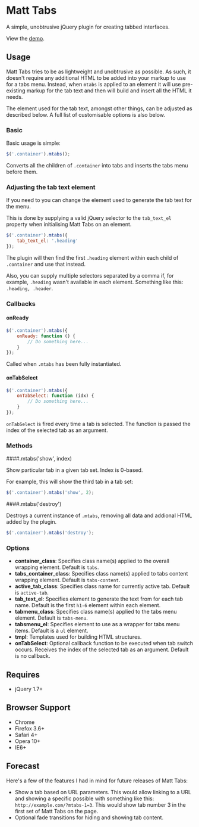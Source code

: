 # Matt Tabs

A simple, unobtrusive jQuery plugin for creating tabbed interfaces.

View the [demo](http://meta-graphical.com/github/demos/matt-tabs).

## Usage
Matt Tabs tries to be as lightweight and unobtrusive as possible. As such, it doesn't require any additional HTML to be added into your markup to use for a tabs menu. Instead, when `mtabs` is applied to an element it will use pre-existing markup for the tab text and then will build and insert all the HTML it needs.

The element used for the tab text, amongst other things, can be adjusted as described below. A full list of customisable options is also below.

### Basic
Basic usage is simple:

```javascript
$('.container').mtabs();
```
Converts all the children of `.container` into tabs and inserts the tabs menu before them.

### Adjusting the tab text element
If you need to you can change the element used to generate the tab text for the menu.

This is done by supplying a valid jQuery selector to the `tab_text_el` property when initialising Matt Tabs on an element.

```javascript
$('.container').mtabs({
	tab_text_el: '.heading'
});
```

The plugin will then find the first `.heading` element within each child of `.container` and use that instead.

Also, you can supply multiple selectors separated by a comma if, for example, `.heading` wasn't available in each element. Something like this: `.heading, .header`.

### Callbacks
#### onReady
```javascript
$('.container').mtabs({
	onReady: function () {
		// Do something here...
	}
});
```

Called when `.mtabs` has been fully instantiated.

#### onTabSelect
```javascript
$('.container').mtabs({
	onTabSelect: function (idx) {
		// Do something here...
	}
});
```

`onTabSelect` is fired every time a tab is selected. The function is passed the index of the selected tab as an argument.

### Methods
####.mtabs('show', index)

Show particular tab in a given tab set. Index is 0-based.

For example, this will show the third tab in a tab set:

```javascript
$('.container').mtabs('show', 2);
```

####.mtabs('destroy')

Destroys a current instance of `.mtabs`, removing all data and addional HTML added by the plugin.

```javascript
$('.container').mtabs('destroy');
```

### Options
* **container_class**: Specifies class name(s) applied to the overall wrapping element. Default is `tabs`.
* **tabs_container_class**: Specifies class name(s) applied to tabs content wrapping element. Default is `tabs-content`.
* **active_tab_class**: Specifies class name for currently active tab. Default is `active-tab`.
* **tab_text_el**: Specifies element to generate the text from for each tab name. Default is the first `h1-6` element within each element.
* **tabmenu_class**: Specifies class name(s) applied to the tabs menu element. Default is `tabs-menu`.
* **tabsmenu_el**: Specifies element to use as a wrapper for tabs menu items. Default is a `ul` element.
* **tmpl**: Templates used for building HTML structures.
* **onTabSelect**: Optional callback function to be executed when tab switch occurs. Receives the index of the selected tab as an argument. Default is no callback.

## Requires
* jQuery 1.7+

## Browser Support
* Chrome
* Firefox 3.6+
* Safari 4+
* Opera 10+
* IE6+

## Forecast
Here's a few of the features I had in mind for future releases of Matt Tabs:

* Show a tab based on URL parameters. This would allow linking to a URL and showing a specific possible with something like this: `http://example.com/?mtabs-1=3`. This would show tab number 3 in the first set of Matt Tabs on the page.
* Optional fade transitions for hiding and showing tab content.